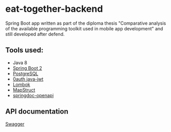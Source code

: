 # eat-together-backend

Spring Boot app written as part of the diploma thesis "Comparative analysis of the available programming toolkit used in mobile app development" and still developed after defend.

## Tools used:  
* Java 8
* [Spring Boot 2](https://spring.io/projects/spring-boot)
* [PostgreSQL](https://www.postgresql.org/)
* [0auth java-jwt](https://github.com/auth0/java-jwt) 
* [Lombok](https://projectlombok.org/)
* [MapStruct](https://mapstruct.org/)
* [springdoc-openapi](https://springdoc.org/)

## API documentation

[Swagger](http://localhost:2501/api/v2/swagger-ui/index.html?url=/api/v2/api-docs)


